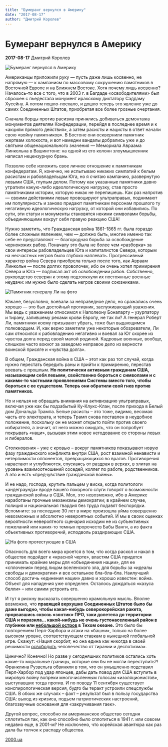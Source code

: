 ```yaml
---
title: "Бумеранг вернулся в Америку"
date: "2017-08-17"
author: "Дмитрий Королев"
---
```


# Бумеранг вернулся в Америку

**2017-08-17** Дмитрий Королев

![Бумеранг вернулся в Америку](http://www.2000.ua/modules/pages/pictures/1000x1000/15043_49b06afdb87262e51d7029799314bcf8_1421.jpg)

Американцы приложили руку — пусть даже лишь косвенно, не напрямую — к кампаниям по массовому сокрушению памятников в Восточной Европе и на Ближнем Востоке. Хотя почему лишь косвенно? Началось-то все с того, что в 2003 г. в Багдаде «освободителями» был сброшен с пьедестала монумент иракскому диктатору Саддаму Хусейну. А потом пошло-поехало, и дошло теперь это явление уже до самих Соединенных Штатов, приобретая все более грозные очертания.

Сначала борцы против расизма принялись добиваться демонтажа монументов деятелям Конфедерации, перейдя в последнее время и к «акциям прямого действия», а затем расисты и нацисты в ответ начали свою «войну памятников». В Бостоне они осквернили памятник жертвам холокоста, и вот намедни вандалы добрались уже и до святыни общенационального значения — Мемориала Авраама Линкольна в Вашингтоне: на одной из его колонн злоумышленник написал нецензурную брань.

Позволю себе изложить свое личное отношение к памятникам конфедератам. Я, конечно, не испытываю никаких симпатий к белым расистам и рабовладельцам Юга, но я считаю кампанию, развернутую левыми США, глупым делом. Потому как указанные памятники давно утратили какую-либо идеологическую нагрузку, став просто памятниками истории, которую никак не перепишешь. Как раз напротив — своими действиями левые провоцируют ультраправых, поднимают им популярность и заново придают памятникам персонам прошлого ту негативную идеологическую нагрузку, от которой они избавились. По сути, эти статуи и монументы становятся некими символами борьбы, объединяющими вокруг себя правую реакцию США!

Нужно заметить, что Гражданская война 1861–1865 гг. была гораздо более сложным явлением, чем — должно быть, многие именно так себе ее представляют — благородная борьба за освобождение чернокожих рабов. Поначалу это была не более чем «разборка» за свои интересы рабовладельцев Юга и капиталистов Севера, которым на несчастных негров было глубоко наплевать. Прогрессивный характер война Севера приобрела только после того, как Авраам Линкольн — после долгих проволочек, ибо он очень хотел примирения Севера и Юга — подписал акт об освобождении рабов. Собственно, руководство северян к этому подтолкнули их постоянные военные неудачи: им нужно было сделать негров своими союзниками.

![Памятник генералу Ли на фото](http://2000.ua/modules/pages/pictures/1000x1000/15043_b2fd3a051291d8068fde487c3c3840a5_7501.jpg)

Южане, безусловно, воевали за неправедное дело, но сражались очень хорошо — это был достойный противник, заслуживающий уважения. Мы ведь с уважением относимся к Наполеону Бонапарту – узурпатору и тирану, залившему реками крови Европу, не так ли? А генерал Роберт Ли, памятники коему призывают убрать, тоже был выдающимся полководцем. И, как верно заметили уже некоторые обозреватели, Ли сам относился к рабовладению негативно и воевал за Юг скорее из чувства долга перед своей малой родиной. Кадровые военные, вообще, слишком часто воюют за заведомо неправое дело из верности воинской присяге и «чувства долга».

В общем, Гражданская война в США – этот как раз тот случай, когда нужно перестать бередить раны и прийти к примирению, перестав воевать с прошлым. **Но политически активным гражданам США, называющим себя левыми, свойственно бороться с символами и с какими-то частными проявлениями Системы вместо того, чтобы бороться с ее существом. Теперь они обратили свой гнев против памятников.**

Но и нельзя не обращать внимания на активизацию ультраправых, включая уже как бы подзабытый Ку-Клукс-Клан, после прихода в Белый дом Дональда Трампа. Белые расисты – это тоже, видимо, весомая часть его электората, и теперь Трамп снова поставлен в неудобное положение, поскольку он не может открыто пойти против своего избирателя, а значит, от него можно ожидать, что он попробует покрывать «наци», вызывая этим новое негодование со стороны левых и либералов.

Столкновения – уже с кровью – вокруг памятников показывают новую фазу гражданского конфликта внутри США, рост взаимной ненависти и нетерпимости оппонентов, превращающихся во врагов. Противоречия нарастают и углубляются, спускаясь от раздрая в верхах, в элитах на уровень взаимоотношений соседей, коллег по работе, родственников. А это и есть «предчувствие гражданской войны».

И не надо, господа, крутить пальцем у виска, когда политологи «андеграунда» вроде вашего покорного слуги говорят о возможности гражданской войны в США. Мол, это невозможно, ибо в Америке наработаны прочные механизмы демократии; в крайнем случае, полиция и национальная гвардия без труда подавят беспорядки. Вспомните: за последние 30 лет в мире произошла уйма совершенно невозможных и абсолютно невероятных событий. И мы в своих оценках вероятности невероятного сценария исходим не из субъективных пожеланий или каких-то темных пророчеств Бабы Ванги, а из факта объективных противоречий, исподволь раздирающих США.

![На фото протестующие в США](http://2000.ua/modules/pages/pictures/1000x1000/15043_10f93b3c81f5e498eaaac361ce4d37ea_9254.jpg)

Опасность для всего мира кроется в том, что когда раскол и накал в обществе подойдет к «красной черте», властям США придется принимать крайние меры для «объединения нации», для ее «сплочения» перед лицом вселенского зла, для борьбы за «идеалы свободы и демократии» и все остальное бла-бла-бла. Наилучший способ достичь «единения нации» давно и хорошо известен: война. Объект для нападения уже определен. Осталось дождаться «казуса белли» – или самим устроить его.

И тут я рискну высказать совершенно крамольную мысль. Вполне возможно, что **правящей верхушке Соединенных Штатов было бы даже выгодно, чтобы какая-нибудь северокорейская ракета, прорвавшись сквозь «зонтик» ПРО, таки долетела до территории США и поразила… какой-нибудь не очень густонаселенный район в глубинке или [небольшой остров](http://www.2000.ua/novosti/mir_novosti/lider-kndr-prizval-voiska-k-gotovnosti-nanesti-raketnyi-udar-po-ostrovu-guam-.htm) в Тихом океане.** Это было бы повторением Перл-Харбора и атаки на «башни», только на более высоком уровне, соответствующем ставкам в нынешней глобальной игре. Скажут: «Нация скорбит, но она едина как никогда в своей решимости [освободить](http://www.2000.ua/novosti/mir_novosti/pentagon-udar-po-ssha-bystro-privedet-k-voennym-deistvijam-.htm) человечество от тирании и деспотизма».

Цинично? Конечно! Но разве у сегодняшних политиков остались хоть какие-то моральные границы, которые они бы не могли переступить?! Франклина Рузвельта обвиняли в том, что он умышленно подставил Перл-Харбор под удар японцев, дабы дать повод для США вступить в мировую войну вопреки многочисленным голосам «изоляционистов», выступавших тогда против. И по поводу 11 сентября существует конспирологическая версия, будто бы теракт устроили спецслужбы США. В обоих же случаях – факт – результат был в пользу государства США: выход из кризиса, подъем патриотических настроений, благозвучные основания для «закручивания гаек».

Другой вопрос, способно ли американское общество сегодня сплотиться так, как оно способно было сплотиться в 1941 г. или совсем недавно еще, в 2001-м? Не исключено, что корейская авантюра как раз дала бы толчок к распаду общества.

[2000.ua](http://www.2000.ua/blogi/avtorskie-kolonki_blogi/bumerang-vernulsja-v-ameriku.htm)